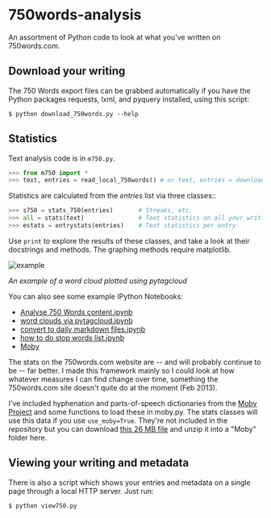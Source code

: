 # 750words-analysis

An assortment of Python code to look at what you've written on 750words.com.

## Download your writing

The 750 Words export files can be grabbed automatically if you have the Python
packages requests, lxml, and pyquery installed, using this script:

    $ python download_750words.py --help
    
## Statistics

Text analysis code is in ``m750.py``.

```python
>>> from m750 import *
>>> text, entries = read_local_750words() # or text, entries = download_750words()
```

Statistics are calculated from the *entries* list via three classes::

```python
>>> s750 = stats_750(entries)       # Streaks, etc.
>>> all = stats(text)               # Text statistics on all your writing
>>> estats = entrystats(entries)    # Text statistics per entry
```

Use ``print`` to explore the results of these classes, and take a look at their
docstrings and methods. The graphing methods require matplotlib.

![example](https://raw.github.com/kinverarity1/750words-analysis/master/wordcloud.png)

*An example of a word cloud plotted using pytagcloud*

You can also see some example IPython Notebooks:

- [Analyse 750 Words content.ipynb](http://nbviewer.ipython.org/github/kinverarity1/750words-analysis/blob/master/Analyse%20750%20Words%20content.ipynb)
- [word clouds via pytagcloud.ipynb](http://nbviewer.ipython.org/github/kinverarity1/750words-analysis/blob/master/word%20clouds%20via%20pytagcloud.ipynb)
- [convert to daily markdown files.ipynb](http://nbviewer.ipython.org/github/kinverarity1/750words-analysis/blob/master/convert%20to%20daily%20markdown%20files.ipynb)
- [how to do stop words list.ipynb](http://nbviewer.ipython.org/github/kinverarity1/750words-analysis/blob/master/how%20to%20do%20stop%20words%20list.ipynb)
- [Moby](http://nbviewer.ipython.org/github/kinverarity1/750words-analysis/blob/master/Moby.ipynb)  

The stats on the 750words.com website are -- and will probably continue to be --
far better. I made this framework mainly so I could look at how whatever
measures I can find change over time, something the 750words.com site doesn't
quite do at the moment (Feb 2013).

I've included hyphenation and parts-of-speech dictionaries from the 
[Moby Project](http://icon.shef.ac.uk/Moby/)
and some functions to load these in moby.py. The stats classes will use this
data if you use ``use_moby=True``. They're not included in the repository but
you can download [this 26 MB file](http://www.dcs.shef.ac.uk/research/ilash/Moby/moby.tar.Z)
 and unzip it into a "Moby" folder here.

## Viewing your writing and metadata

There is also a script which shows your entries and metadata on a single page
through a local HTTP server. Just run:

    $ python view750.py
    
